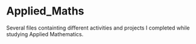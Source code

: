 # Applied_Maths
Several files containting different activities and projects I completed while studying Applied Mathematics.
